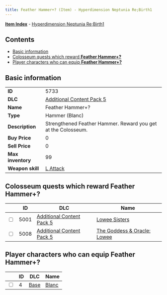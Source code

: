 ```yaml
---
title: Feather Hammer+? (Item) - Hyperdimension Neptunia Re;Birth1
---
```


[**Item Index**](/neptunia/rb1/item/index.html) - [Hyperdimension Neptunia Re;Birth1](/neptunia/rb1)

## Contents

- [Basic information](#basic-information)
- [Colosseum quests which reward **Feather Hammer+?**](#colosseum-quests-which-reward-feather-hammer)
- [Player characters who can equip **Feather Hammer+?**](#player-characters-who-can-equip-feather-hammer)

## Basic information

|   |   |
| -- | -- |
| **ID** | 5733 |
| **DLC** | [Additional Content Pack 5](/neptunia/rb1/dlc/14-pack5.html) |
| **Name** | Feather Hammer+? |
| **Type** | Hammer (Blanc) |
| **Description** | Strengthened Feather Hammer. Reward you get at the Colosseum. |
| **Buy Price** | 0 |
| **Sell Price** | 0 |
| **Max inventory** | 99 |
| **Weapon skill** | [L Attack](/neptunia/rb1/skill/1-602-l-attack.html) |


## Colosseum quests which reward **Feather Hammer+?**

|    | ID | DLC | Name |
| -- | -- | --- | ---- |
| <input type="checkbox" id="rb1-colosseum-14-5001" class="trackbox" /> | 5001 | [Additional Content Pack 5](/neptunia/rb1/dlc/14-pack5.html) | [Lowee Sisters](/neptunia/rb1/colosseum/14-5001-lowee-sisters.html) |
| <input type="checkbox" id="rb1-colosseum-14-5008" class="trackbox" /> | 5008 | [Additional Content Pack 5](/neptunia/rb1/dlc/14-pack5.html) | [The Goddess & Oracle: Lowee](/neptunia/rb1/colosseum/14-5008-the-goddess-oracle-lowee.html) |


## Player characters who can equip **Feather Hammer+?**

|    | ID | DLC | Name |
| -- | -- | --- | ---- |
| <input type="checkbox" id="rb1-player-1-4" class="trackbox" /> | 4 | [Base](/neptunia/rb1/dlc/1-base.html) | [Blanc](/neptunia/rb1/player/1-4-blanc.html) |
